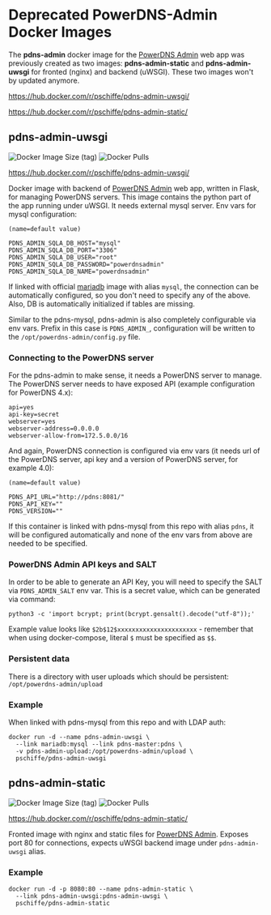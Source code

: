 # Deprecated PowerDNS-Admin Docker Images

The **pdns-admin** docker image for the [PowerDNS Admin](https://github.com/PowerDNS-Admin/PowerDNS-Admin) web app was previously created as two images: **pdns-admin-static** and **pdns-admin-uwsgi** for fronted (nginx) and backend (uWSGI). These two images won't by updated anymore.

https://hub.docker.com/r/pschiffe/pdns-admin-uwsgi/

https://hub.docker.com/r/pschiffe/pdns-admin-static/

## pdns-admin-uwsgi

![Docker Image Size (tag)](https://img.shields.io/docker/image-size/pschiffe/pdns-admin-uwsgi/latest?label=latest) ![Docker Pulls](https://img.shields.io/docker/pulls/pschiffe/pdns-admin-uwsgi)

https://hub.docker.com/r/pschiffe/pdns-admin-uwsgi/

Docker image with backend of [PowerDNS Admin](https://github.com/PowerDNS-Admin/PowerDNS-Admin) web app, written in Flask, for managing PowerDNS servers. This image contains the python part of the app running under uWSGI. It needs external mysql server. Env vars for mysql configuration:
```
(name=default value)

PDNS_ADMIN_SQLA_DB_HOST="mysql"
PDNS_ADMIN_SQLA_DB_PORT="3306"
PDNS_ADMIN_SQLA_DB_USER="root"
PDNS_ADMIN_SQLA_DB_PASSWORD="powerdnsadmin"
PDNS_ADMIN_SQLA_DB_NAME="powerdnsadmin"
```
If linked with official [mariadb](https://hub.docker.com/_/mariadb/) image with alias `mysql`, the connection can be automatically configured, so you don't need to specify any of the above. Also, DB is automatically initialized if tables are missing.

Similar to the pdns-mysql, pdns-admin is also completely configurable via env vars. Prefix in this case is `PDNS_ADMIN_`, configuration will be written to the `/opt/powerdns-admin/config.py` file.

### Connecting to the PowerDNS server

For the pdns-admin to make sense, it needs a PowerDNS server to manage. The PowerDNS server needs to have exposed API (example configuration for PowerDNS 4.x):
```
api=yes
api-key=secret
webserver=yes
webserver-address=0.0.0.0
webserver-allow-from=172.5.0.0/16
```

And again, PowerDNS connection is configured via env vars (it needs url of the PowerDNS server, api key and a version of PowerDNS server, for example 4.0):
```
(name=default value)

PDNS_API_URL="http://pdns:8081/"
PDNS_API_KEY=""
PDNS_VERSION=""
```

If this container is linked with pdns-mysql from this repo with alias `pdns`, it will be configured automatically and none of the env vars from above are needed to be specified.

### PowerDNS Admin API keys and SALT

In order to be able to generate an API Key, you will need to specify the SALT via `PDNS_ADMIN_SALT` env var. This is a secret value, which can be generated via command:
```
python3 -c 'import bcrypt; print(bcrypt.gensalt().decode("utf-8"));'
```
Example value looks like `$2b$12$xxxxxxxxxxxxxxxxxxxxxx` - remember that when using docker-compose, literal `$` must be specified as `$$`.

### Persistent data

There is a directory with user uploads which should be persistent: `/opt/powerdns-admin/upload`

### Example

When linked with pdns-mysql from this repo and with LDAP auth:
```
docker run -d --name pdns-admin-uwsgi \
  --link mariadb:mysql --link pdns-master:pdns \
  -v pdns-admin-upload:/opt/powerdns-admin/upload \
  pschiffe/pdns-admin-uwsgi
```

## pdns-admin-static

![Docker Image Size (tag)](https://img.shields.io/docker/image-size/pschiffe/pdns-admin-static/latest?label=latest) ![Docker Pulls](https://img.shields.io/docker/pulls/pschiffe/pdns-admin-static)

https://hub.docker.com/r/pschiffe/pdns-admin-static/

Fronted image with nginx and static files for [PowerDNS Admin](https://github.com/PowerDNS-Admin/PowerDNS-Admin). Exposes port 80 for connections, expects uWSGI backend image under `pdns-admin-uwsgi` alias.

### Example

```
docker run -d -p 8080:80 --name pdns-admin-static \
  --link pdns-admin-uwsgi:pdns-admin-uwsgi \
  pschiffe/pdns-admin-static
```
